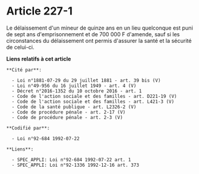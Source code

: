 # Article 227-1

Le délaissement d'un mineur de quinze ans en un lieu quelconque est puni de sept ans d'emprisonnement et de 700 000 F
d'amende, sauf si les circonstances du délaissement ont permis d'assurer la santé et la sécurité de celui-ci.

**Liens relatifs à cet article**

	**Cité par**:

	  - Loi n°1881-07-29 du 29 juillet 1881 - art. 39 bis (V)
	  - Loi n°49-956 du 16 juillet 1949 - art. 4 (V)
	  - Décret n°2016-1352 du 10 octobre 2016 - art. 1
	  - Code de l'action sociale et des familles - art. D221-19 (V)
	  - Code de l'action sociale et des familles - art. L421-3 (V)
	  - Code de la santé publique - art. L2326-2 (V)
	  - Code de procédure pénale - art. 2-17 (V)
	  - Code de procédure pénale - art. 2-3 (V)

	**Codifié par**:

	  - Loi n°92-684 1992-07-22

	**Liens**:

	  - SPEC_APPLI: Loi n°92-684 1992-07-22 art. 1
	  - SPEC_APPLI: Loi n°92-1336 1992-12-16 art. 373

